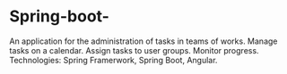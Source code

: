 # Spring-boot-
An application for the administration of tasks in teams of works. Manage tasks on a calendar. Assign tasks to user groups. Monitor progress. Technologies: Spring Framerwork, Spring Boot, Angular.

